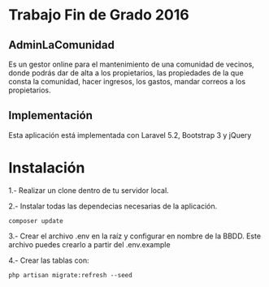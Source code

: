 # Trabajo Fin de Grado 2016
## AdminLaComunidad

Es un gestor online para el mantenimiento de una comunidad de vecinos, donde podrás dar de alta a los propietarios,
las propiedades de la que consta la comunidad, hacer ingresos, los gastos, mandar correos a los propietarios.

## Implementación

Esta aplicación está implementada con Laravel 5.2, Bootstrap 3 y jQuery

# Instalación

1.- Realizar un clone dentro de tu servidor local.

2.- Instalar todas las dependecias necesarias de la aplicación.

    composer update

3.- Crear el archivo .env en la raíz y configurar en nombre de la BBDD.
    Este archivo puedes crearlo a partir del .env.example

4.- Crear las tablas con:

    php artisan migrate:refresh --seed
